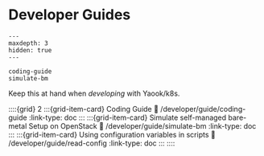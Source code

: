 # Developer Guides

```{toctree}
---
maxdepth: 3
hidden: true
---

coding-guide
simulate-bm
```

Keep this at hand when *developing* with Yaook/k8s.


::::{grid} 2
:::{grid-item-card} Coding Guide
:link: /developer/guide/coding-guide
:link-type: doc
:::
:::{grid-item-card} Simulate self-managed bare-metal Setup on OpenStack
:link: /developer/guide/simulate-bm
:link-type: doc
:::
:::{grid-item-card} Using configuration variables in scripts
:link: /developer/guide/read-config
:link-type: doc
:::
::::
